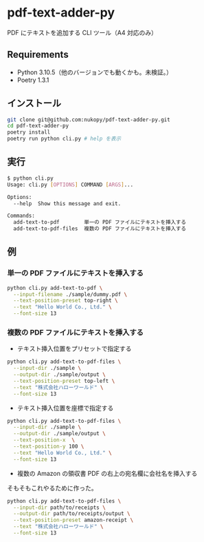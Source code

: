 # pdf-text-adder-py

PDF にテキストを追加する CLI ツール（A4 対応のみ）

## Requirements

- Python 3.10.5（他のバージョンでも動くかも。未検証。）
- Poetry 1.3.1

## インストール

```sh
git clone git@github.com:nukopy/pdf-text-adder-py.git
cd pdf-text-adder-py
poetry install
poetry run python cli.py # help を表示
```

## 実行

```sh
$ python cli.py
Usage: cli.py [OPTIONS] COMMAND [ARGS]...

Options:
  --help  Show this message and exit.

Commands:
  add-text-to-pdf        単一の PDF ファイルにテキストを挿入する
  add-text-to-pdf-files  複数の PDF ファイルにテキストを挿入する
```

## 例

### 単一の PDF ファイルにテキストを挿入する

```sh
python cli.py add-text-to-pdf \
  --input-filename ./sample/dummy.pdf \
  --text-position-preset top-right \
  --text "Hello World Co., Ltd." \
  --font-size 13
```

### 複数の PDF ファイルにテキストを挿入する

- テキスト挿入位置をプリセットで指定する

```sh
python cli.py add-text-to-pdf-files \
  --input-dir ./sample \
  --output-dir ./sample/output \
  --text-position-preset top-left \
  --text "株式会社ハローワールド" \
  --font-size 13
```

- テキスト挿入位置を座標で指定する

```sh
python cli.py add-text-to-pdf-files \
  --input-dir ./sample \
  --output-dir ./sample/output \
  --text-position-x  \
  --text-position-y 100 \
  --text "Hello World Co., Ltd." \
  --font-size 13
```

- 複数の Amazon の領収書 PDF の右上の宛名欄に会社名を挿入する

そもそもこれやるために作った。

```sh
python cli.py add-text-to-pdf-files \
  --input-dir path/to/receipts \
  --output-dir path/to/receipts/output \
  --text-position-preset amazon-receipt \
  --text "株式会社ハローワールド" \
  --font-size 13
```
